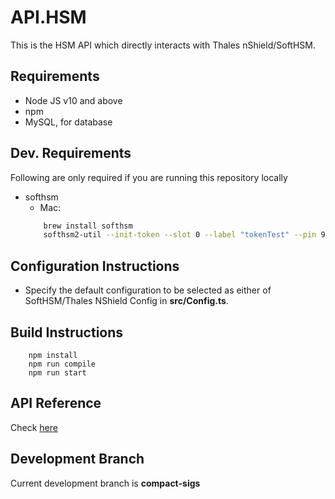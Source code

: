 # API.HSM
This is the HSM API which directly interacts with Thales nShield/SoftHSM.

## Requirements
- Node JS v10 and above
- npm
- MySQL, for database

## Dev. Requirements
Following are only required if you are running this repository locally
- softhsm
    - Mac:
    ```sh
        brew install softhsm
        softhsm2-util --init-token --slot 0 --label "tokenTest" --pin 9540 --so-pin 9540
    ```

## Configuration Instructions
- Specify the default configuration to be selected as either of SoftHSM/Thales NShield Config in __src/Config.ts__.

## Build Instructions
```
    npm install
    npm run compile
    npm run start
```


## API Reference
Check [here](docs/api.md)

## Development Branch
Current development branch is __compact-sigs__